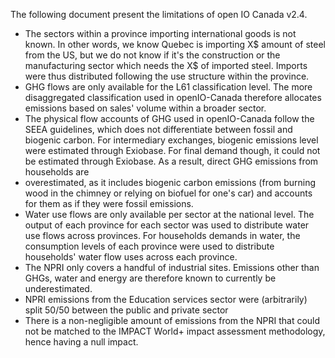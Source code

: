 The following document present the limitations of open IO Canada v2.4.

- The sectors within a province importing international goods is not known. In other words, we know Quebec is importing X$
amount of steel from the US, but we do not know if it's the construction or the manufacturing sector which needs the X$ 
of imported steel. Imports were thus distributed following the use structure within the province.
- GHG flows are only available for the L61 classification level. The more disaggregated classification used in openIO-Canada
therefore allocates emissions based on sales' volume within a broader sector.
- The physical flow accounts of GHG used in openIO-Canada follow the SEEA guidelines, which does not differentiate between
fossil and biogenic carbon. For intermediary exchanges, biogenic emissions level were estimated through Exiobase. For
final demand though, it could not be estimated through Exiobase. As a result, direct GHG emissions from households are 
- overestimated, as it includes biogenic carbon emissions (from burning wood in the chimney or relying on biofuel for
one's car) and accounts for them as if they were fossil emissions.
- Water use flows are only available per sector at the national level. The output of each province for each sector was
used to distribute water use flows across provinces. For households demands in water, the consumption levels of each 
province were used to distribute households' water flow uses across each province.
- The NPRI only covers a handful of industrial sites. Emissions other than GHGs, water and energy are therefore known to
currently be underestimated.
- NPRI emissions from the Education services sector were (arbitrarily) split 50/50 between the public and private sector
- There is a non-negligible amount of emissions from the NPRI that could not be matched to the IMPACT World+ impact 
assessment methodology, hence having a null impact.